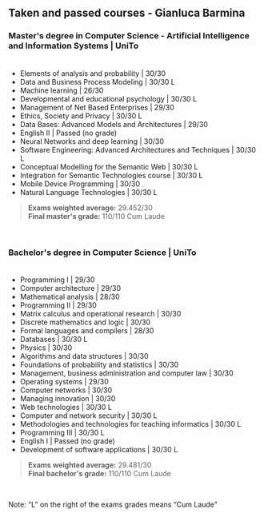 ## Taken and passed courses - Gianluca Barmina

### Master's degree in Computer Science - Artificial Intelligence and Information Systems | UniTo<br><br>

- Elements of analysis and probability | 30/30
- Data and Business Process Modeling | 30/30 L
- Machine learning | 26/30
- Developmental and educational psychology | 30/30 L
- Management of Net Based Enterprises | 29/30
- Ethics, Society and Privacy | 30/30 L
- Data Bases: Advanced Models and Architectures | 29/30
- English II | Passed (no grade)
- Neural Networks and deep learning | 30/30
- Software Engineering: Advanced Architectures and Techniques | 30/30 L
- Conceptual Modelling for the Semantic Web | 30/30 L
- Integration for Semantic Technologies course | 30/30 L
- Mobile Device Programming | 30/30
- Natural Language Technologies | 30/30 L

>**Exams weighted average:** 29.452/30<br>
>**Final master's grade:** 110/110 Cum Laude<br>

<br>

### Bachelor's degree in Computer Science | UniTo<br><br>


- Programming I | 29/30
- Computer architecture | 29/30
- Mathematical analysis | 28/30
- Programming II | 29/30
- Matrix calculus and operational research | 30/30
- Discrete mathematics and logic | 30/30
- Formal languages and compilers | 28/30
- Databases | 30/30 L
- Physics | 30/30
- Algorithms and data structures | 30/30
- Foundations of probability and statistics | 30/30
- Management, business administration and computer law | 30/30
- Operating systems | 29/30
- Computer networks | 30/30
- Managing innovation | 30/30
- Web technologies | 30/30 L
- Computer and network security | 30/30 L
- Methodologies and technologies for teaching informatics | 30/30 L
- Programming III | 30/30 L
- English I | Passed (no grade)
- Development of software applications | 30/30 L

>**Exams weighted average:** 29.481/30<br>
>**Final bachelor's grade:** 110/110 Cum Laude

<br>

Note: “L” on the right of the exams grades means “Cum Laude”